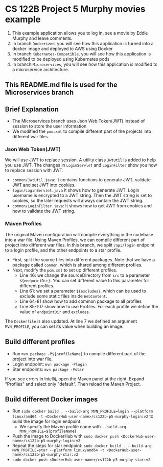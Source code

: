 # CS 122B Project 5 Murphy movies example

1. This example application allows you to log in, see a movie by Eddie Murphy and leave comments.
2. In branch `Dockerized`, you will see how this application is turned into a docker image and deployed to AWS using Docker
3. In branch `Kubernetes-Compatible`, you will see how this application is modified to be deployed using Kubernetes pods
4. In branch `Microservices`, you will see how this application is modified to a microservice architecture.

## This README.md file is used for the Microservices branch

## Brief Explanation

- The Microservices branch uses Json Web Token(JWT) instead of session to store the user information. 
- We modified the `pom.xml` to compile different part of the projects into different war files.

### Json Web Token(JWT)

We will use JWT to replace session. A utility class `JwtUtil` is added to help you use JWT. 
The changes in `LoginServlet` and `LoginFilter` show you how to replace session with JWT.
- `common/JwtUtil.java`: It contains functions to generate JWT, validate JWT and set JWT into cookies.
- `login/LoginServlet.java` It shows how to generate JWT. Login username is encrypted to a JWT string. Then the JWT string is set to cookies, so the later requests will always contain the JWT string.
- `common/LoginFilter.java`: It shows how to get JWT from cookies and how to validate the JWT string. 

### Maven Profiles
The original Maven configuration will compile everything in the codebase into a war file. Using Maven Profiles, we can compile different part of project into different war files.
In this branch, we split `/api/login` endpoint to a login profile, and the other endpoints to a star profile.
- First, split the source files into different packages. Note that we have a package called `common`, which is shared among different profiles.
- Next, modify the `pom.xml` to set up different profiles. 
  - Line 46: we change the sourceDirectory from `src` to a parameter `${endpointDir}`. You can set different value to this parameter for different profiles. 
  - Line 61: we set a parameter `${excludes}`, which can be used to exclude some static files inside `WebContent`.
  - Line 64-81 show how to add common package to all profiles
  - Line 85-107 show how to use Profiles. For each profile we define the value of `endpointDir` and `excludes`.

The `Dockerfile` is also updated. At line 7 we defined an argument `MVN_PROFILE`, you can set its value when building an image.

## Build different profiles
- Run `mvn package -P${profileName}` to compile different part of the project into war file.
- Login endpoint: `mvn package -Plogin`
- Star endpoints: `mvn package -Pstar`

If you see errors in Intellij, open the Maven panel at the right. Expand "Profiles" and select only "default". Then reload the Maven Project.

## Build different Docker images

- Run `sudo docker build . --build-arg MVN_PROFILE=login --platform linux/amd64 -t <DockerHub-user-name>/cs122b-p5-murphy-login:v2` to build the image for login endpoint.
  - We specify the Maven profile name with `--build-arg MVN_PROFILE=${profileName}`
- Push the image to DockerHub with `sudo docker push <DockerHub-user-name>/cs122b-p5-murphy-login:v2`
- Repeat the steps for star endpoint: `sudo docker build . --build-arg MVN_PROFILE=star --platform linux/amd64 -t <DockerHub-user-name>/cs122b-p5-murphy-star:v2`
- `sudo docker push <DockerHub-user-name>/cs122b-p5-murphy-star:v2`